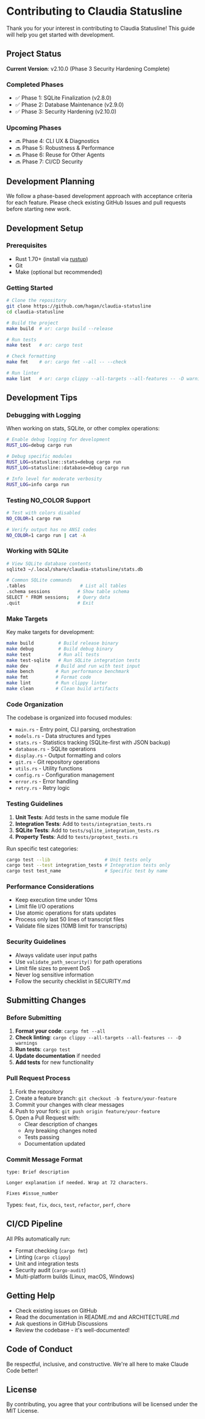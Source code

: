 # Contributing to Claudia Statusline

Thank you for your interest in contributing to Claudia Statusline! This guide will help you get started with development.

## Project Status

**Current Version**: v2.10.0 (Phase 3 Security Hardening Complete)

### Completed Phases
- ✅ Phase 1: SQLite Finalization (v2.8.0)
- ✅ Phase 2: Database Maintenance (v2.9.0)
- ✅ Phase 3: Security Hardening (v2.10.0)

### Upcoming Phases
- 🔜 Phase 4: CLI UX & Diagnostics
- 🔜 Phase 5: Robustness & Performance
- 🔜 Phase 6: Reuse for Other Agents
- 🔜 Phase 7: CI/CD Security

## Development Planning

We follow a phase-based development approach with acceptance criteria for each feature. Please check existing GitHub Issues and pull requests before starting new work.

## Development Setup

### Prerequisites
- Rust 1.70+ (install via [rustup](https://rustup.rs/))
- Git
- Make (optional but recommended)

### Getting Started
```bash
# Clone the repository
git clone https://github.com/hagan/claudia-statusline
cd claudia-statusline

# Build the project
make build  # or: cargo build --release

# Run tests
make test   # or: cargo test

# Check formatting
make fmt    # or: cargo fmt --all -- --check

# Run linter
make lint   # or: cargo clippy --all-targets --all-features -- -D warnings
```

## Development Tips

### Debugging with Logging

When working on stats, SQLite, or other complex operations:

```bash
# Enable debug logging for development
RUST_LOG=debug cargo run

# Debug specific modules
RUST_LOG=statusline::stats=debug cargo run
RUST_LOG=statusline::database=debug cargo run

# Info level for moderate verbosity
RUST_LOG=info cargo run
```

### Testing NO_COLOR Support

```bash
# Test with colors disabled
NO_COLOR=1 cargo run

# Verify output has no ANSI codes
NO_COLOR=1 cargo run | cat -A
```

### Working with SQLite

```bash
# View SQLite database contents
sqlite3 ~/.local/share/claudia-statusline/stats.db

# Common SQLite commands
.tables                    # List all tables
.schema sessions          # Show table schema
SELECT * FROM sessions;   # Query data
.quit                     # Exit
```

### Make Targets

Key make targets for development:

```bash
make build         # Build release binary
make debug         # Build debug binary
make test          # Run all tests
make test-sqlite   # Run SQLite integration tests
make dev          # Build and run with test input
make bench        # Run performance benchmark
make fmt          # Format code
make lint         # Run clippy linter
make clean        # Clean build artifacts
```

### Code Organization

The codebase is organized into focused modules:

- `main.rs` - Entry point, CLI parsing, orchestration
- `models.rs` - Data structures and types
- `stats.rs` - Statistics tracking (SQLite-first with JSON backup)
- `database.rs` - SQLite operations
- `display.rs` - Output formatting and colors
- `git.rs` - Git repository operations
- `utils.rs` - Utility functions
- `config.rs` - Configuration management
- `error.rs` - Error handling
- `retry.rs` - Retry logic

### Testing Guidelines

1. **Unit Tests**: Add tests in the same module file
2. **Integration Tests**: Add to `tests/integration_tests.rs`
3. **SQLite Tests**: Add to `tests/sqlite_integration_tests.rs`
4. **Property Tests**: Add to `tests/proptest_tests.rs`

Run specific test categories:
```bash
cargo test --lib                    # Unit tests only
cargo test --test integration_tests # Integration tests only
cargo test test_name                # Specific test by name
```

### Performance Considerations

- Keep execution time under 10ms
- Limit file I/O operations
- Use atomic operations for stats updates
- Process only last 50 lines of transcript files
- Validate file sizes (10MB limit for transcripts)

### Security Guidelines

- Always validate user input paths
- Use `validate_path_security()` for path operations
- Limit file sizes to prevent DoS
- Never log sensitive information
- Follow the security checklist in SECURITY.md

## Submitting Changes

### Before Submitting

1. **Format your code**: `cargo fmt --all`
2. **Check linting**: `cargo clippy --all-targets --all-features -- -D warnings`
3. **Run tests**: `cargo test`
4. **Update documentation** if needed
5. **Add tests** for new functionality

### Pull Request Process

1. Fork the repository
2. Create a feature branch: `git checkout -b feature/your-feature`
3. Commit your changes with clear messages
4. Push to your fork: `git push origin feature/your-feature`
5. Open a Pull Request with:
   - Clear description of changes
   - Any breaking changes noted
   - Tests passing
   - Documentation updated

### Commit Message Format

```
type: Brief description

Longer explanation if needed. Wrap at 72 characters.

Fixes #issue_number
```

Types: `feat`, `fix`, `docs`, `test`, `refactor`, `perf`, `chore`

## CI/CD Pipeline

All PRs automatically run:
- Format checking (`cargo fmt`)
- Linting (`cargo clippy`)
- Unit and integration tests
- Security audit (`cargo-audit`)
- Multi-platform builds (Linux, macOS, Windows)

## Getting Help

- Check existing issues on GitHub
- Read the documentation in README.md and ARCHITECTURE.md
- Ask questions in GitHub Discussions
- Review the codebase - it's well-documented!

## Code of Conduct

Be respectful, inclusive, and constructive. We're all here to make Claude Code better!

## License

By contributing, you agree that your contributions will be licensed under the MIT License.
